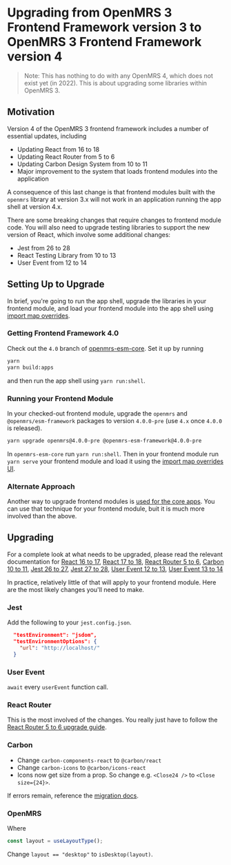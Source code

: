 # Upgrading from OpenMRS 3 Frontend Framework version 3 to OpenMRS 3 Frontend Framework version 4

> Note: This has nothing to do with any OpenMRS 4, which does not exist yet (in 2022). This is about upgrading some libraries within OpenMRS 3.

## Motivation

Version 4 of the OpenMRS 3 frontend framework includes a number of essential updates, including
- Updating React from 16 to 18
- Updating React Router from 5 to 6
- Updating Carbon Design System from 10 to 11
- Major improvement to the system that loads frontend modules into the application

A consequence of this last change is that frontend modules built with the `openmrs`
library at version 3.x will not work in an application running the app shell at
version 4.x.

There are some breaking changes that require changes to frontend module code.
You will also need to upgrade testing libraries to support the new version of React, which
involve some additional changes:
- Jest from 26 to 28
- React Testing Library from 10 to 13
- User Event from 12 to 14

## Setting Up to Upgrade

<!-- TODO: Update this when 4.0.0 is released! -->

In brief, you're going to run the app shell, upgrade the libraries in your frontend module, and load your frontend module into the app shell using [import map overrides](https://o3-dev.docs.openmrs.org/#/getting_started/setup?id=import-map-overrides).

### Getting Frontend Framework 4.0

Check out the `4.0` branch of [openmrs-esm-core](https://github.com/openmrs/openmrs-esm-core/tree/4.0).
Set it up by running

```sh
yarn
yarn build:apps
```

and then run the app shell using `yarn run:shell`.

### Running your Frontend Module

In your checked-out frontend module, upgrade the `openmrs` and `@openmrs/esm-framework`
packages to version `4.0.0-pre` (use `4.x` once `4.0.0` is released).

```sh
yarn upgrade openmrs@4.0.0-pre @openmrs-esm-framework@4.0.0-pre
```

In `openmrs-esm-core` run `yarn run:shell`. Then in your frontend module run `yarn serve` your frontend module and load it using the [import map overrides UI](https://o3-dev.docs.openmrs.org/#/getting_started/setup?id=import-map-overrides).

### Alternate Approach

Another way to upgrade frontend modules is [used for the core apps](https://o3-dev.docs.openmrs.org/#/under_the_hood/migration_guide?id=procedure). You can use that technique for your frontend module, buit it is much more involved than the above.

## Upgrading

For a complete look at what needs to be upgraded, please read the relevant documentation for
[React 16 to 17](https://reactjs.org/blog/2020/08/10/react-v17-rc.html#other-breaking-changes),
[React 17 to 18](https://reactjs.org/blog/2022/03/08/react-18-upgrade-guide.html),
[React Router 5 to 6](https://reactrouter.com/docs/en/v6/upgrading/v5),
[Carbon 10 to 11](https://github.com/carbon-design-system/carbon/blob/main/docs/migration/v11.md),
[Jest 26 to 27](https://jestjs.io/blog/2021/05/25/jest-27),
[Jest 27 to 28](https://jestjs.io/docs/upgrading-to-jest28),
[User Event 12 to 13](https://github.com/testing-library/user-event/releases/tag/v12.0.0),
[User Event 13 to 14](https://github.com/testing-library/user-event/releases/tag/v14.0.0)

In practice, relatively little of that will apply to your frontend module. Here are the
most likely changes you'll need to make.

### Jest

Add the following to your `jest.config.json`.

```json
  "testEnvironment": "jsdom",
  "testEnvironmentOptions": {
    "url": "http://localhost/"
  }
```

### User Event

`await` every `userEvent` function call.

### React Router

This is the most involved of the changes. You really just have to follow the [React Router 5 to 6 upgrade guide](https://reactrouter.com/docs/en/v6/upgrading/v5#introduction).

### Carbon

- Change `carbon-components-react` to `@carbon/react`
- Change `carbon-icons` to `@carbon/icons-react`
- Icons now get size from a prop. So change e.g. `<Close24 />` to `<Close size={24}>`.

If errors remain, reference the [migration docs](https://github.com/carbon-design-system/carbon/blob/main/docs/migration/v11.md).

### OpenMRS

Where

```typescript
const layout = useLayoutType();
```

Change `layout == "desktop"` to `isDesktop(layout)`.